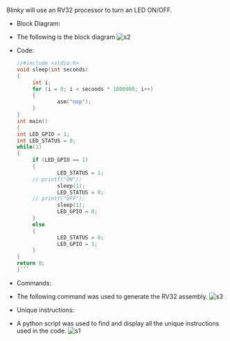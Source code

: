 Blinky will use an RV32 processor to turn an LED ON/OFF.

 - Block Diagram:
 - The following is the block diagram 
![s2](https://github.com/haran2001/VSD-riscv/assets/56040092/ea6854c3-d6f0-405c-9b9d-210043a040a7)

 - Code:
   ```C
   //#include <stdio.h>
   void sleep(int seconds)
   {
        int i;
        for (i = 0; i < seconds * 1000000; i++)
        {
                asm("nop");
        }
   }
   int main()
   {
   int LED_GPIO = 1;
   int LED_STATUS = 0;
   while(1)
   {
        if (LED_GPIO == 1)
        {
                LED_STATUS = 1;
		// printf("ON");
                sleep(1);
                LED_STATUS = 0;
		// printf("OFF");
                sleep(1);
                LED_GPIO = 0;
        }
        else
        {
                LED_STATUS = 0;                
                LED_GPIO = 1;
        }
   }
   return 0;
   }```
   
- Commands:
- The following command was used to generate the RV32 assembly.
  ![s3](https://github.com/haran2001/VSD-riscv/assets/56040092/38d17f63-c2e1-4fbe-9649-d29b0f253af5)
  
- Unique instructions:
- A python script was used to find and display all the unique instructions used in the code. 
  ![s1](https://github.com/haran2001/VSD-riscv/assets/56040092/296abf87-5fd0-4b93-911d-19f47a01972a)
  
